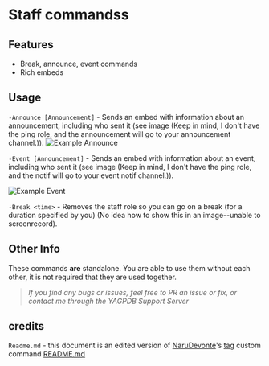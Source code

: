 # Staff commandss

## Features
- Break, announce, event commands
- Rich embeds

## Usage

`-Announce [Announcement]` - Sends an embed with information about an announcement, including who sent it (see image (Keep in mind, I don't have the ping role, and the announcement will go to your announcement channel.)).
![Example Announce](https://cdn.discordapp.com/attachments/784132357002625047/795295837898407956/unknown.png)

`-Event [Announcement]` - Sends an embed with information about an event, including who sent it (see image (Keep in mind, I don't have the ping role, and the notif will go to your event notif channel.)).
 
 ![Example Event](https://cdn.discordapp.com/attachments/784132357002625047/795296080975364106/unknown.png)

`-Break <time>` - Removes the staff role so you can go on a break (for a duration specified by you) (No idea how to show this in an image--unable to screenrecord).

## Other Info
These commands **are** standalone. You are able to use them without each other, it is not required that they are used together.

> *If you find any bugs or issues, feel free to PR an issue or fix, or contact me through the YAGPDB Support Server*


## credits

`Readme.md` - this document is an edited version of [NaruDevonte](https://github.com/NaruDevnote)'s [tag](https://github.com/NaruDevnote/yagpdb-ccs/tree/master/tags) custom command [README.md](https://github.com/NaruDevnote/yagpdb-ccs/blob/master/tags/README.md)
